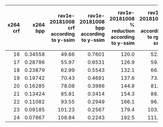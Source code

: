 |x264 crf|x264 bpp|rav1e-20181008 crf according to y-ssim|rav1e-20181008 bpp according to y-ssim|rav1e-20181008 % reduction according to y-ssim|rav1e-20181008 crf according to rgb-ssim|rav1e-20181008 bpp according to rgb-ssim|rav1e-20181008 % reduction according to rgb-ssim|rav1e-20181008 crf according to ms-ssim|rav1e-20181008 bpp according to ms-ssim|rav1e-20181008 % reduction according to ms-ssim|rav1e-20181008 crf according to psnr-hvs-m|rav1e-20181008 bpp according to psnr-hvs-m|rav1e-20181008 % reduction according to psnr-hvs-m|rav1e-20181008 crf according to vmaf|rav1e-20181008 bpp according to vmaf|rav1e-20181008 % reduction according to vmaf|
|-------:|-------:|-------------------------------------:|-------------------------------------:|---------------------------------------------:|---------------------------------------:|---------------------------------------:|-----------------------------------------------:|--------------------------------------:|--------------------------------------:|----------------------------------------------:|-----------------------------------------:|-----------------------------------------:|-------------------------------------------------:|-----------------------------------:|-----------------------------------:|-------------------------------------------:|
|      16| 0.34558|                                 49.66|                                0.7601|                                         120.0|                                   52.38|                                  0.7118|                                           106.0|                                  51.58|                                 0.7256|                                          110.0|                                     60.18|                                    0.5915|                                             71.17|                               57.25|                              0.6336|                                       83.34|
|      17| 0.28786|                                 55.97|                                0.6531|                                         126.9|                                   59.05|                                  0.6074|                                           111.0|                                  58.11|                                 0.6208|                                          115.7|                                     67.65|                                    0.4988|                                             73.28|                               62.10|                              0.5657|                                       96.52|
|      18| 0.23879|                                 62.99|                                0.5543|                                         132.1|                                   66.26|                                  0.5146|                                           115.5|                                  65.26|                                 0.5263|                                          120.4|                                     75.40|                                    0.4215|                                             76.53|                               67.75|                              0.4977|                                      108.41|
|      19| 0.19742|                                 70.43|                                0.4691|                                         137.6|                                   73.75|                                  0.4366|                                           121.1|                                  72.78|                                 0.4458|                                          125.8|                                     83.26|                                    0.3589|                                             81.81|                               74.43|                              0.4303|                                      117.98|
|      20| 0.16285|                                 78.08|                                0.3986|                                         144.8|                                   81.35|                                  0.3729|                                           129.0|                                  80.49|                                 0.3795|                                          133.0|                                     91.11|                                    0.3086|                                             89.51|                               82.19|                              0.3667|                                      125.17|
|      21| 0.13424|                                 85.81|                                0.3414|                                         154.3|                                   88.93|                                  0.3215|                                           139.5|                                  88.26|                                 0.3257|                                          142.6|                                     98.85|                                    0.2678|                                             99.51|                               90.92|                              0.3097|                                      130.69|
|      22| 0.11082|                                 93.55|                                0.2949|                                         166.1|                                   96.43|                                  0.2798|                                           152.5|                                  96.01|                                 0.2819|                                          154.4|                                    106.44|                                    0.2340|                                            111.16|                              100.32|                              0.2609|                                      135.40|
|      23| 0.09185|                                101.23|                                0.2567|                                         179.4|                                  103.81|                                  0.2451|                                           166.9|                                 103.69|                                 0.2457|                                          167.5|                                    113.85|                                    0.2051|                                            123.25|                              109.94|                              0.2199|                                      139.42|
|      24| 0.07667|                                108.84|                                0.2243|                                         192.5|                                  111.06|                                  0.2156|                                           181.2|                                 111.26|                                 0.2148|                                          180.2|                                    121.06|                                    0.1794|                                            134.04|                              119.28|                              0.1856|                                      142.03|

